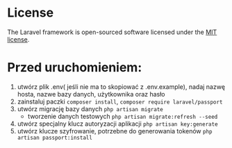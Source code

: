 # License

The Laravel framework is open-sourced software licensed under the [MIT license](https://opensource.org/licenses/MIT).

# Przed uruchomieniem:

1. utwórz plik .env( jeśli nie ma to skopiować z .env.example), nadaj nazwę hosta, nazwe bazy danych, użytkownika oraz hasło
2. zainstaluj paczki `composer install`, `composer require laravel/passport`
3. utwórz migrację bazy danych `php artisan migrate`
    - tworzenie danych testowych `php artisan migrate:refresh --seed`
4. utwórz specjalny klucz autoryzacji aplikacji `php artisan key:generate`
5. utwórz klucze szyfrowanie, potrzebne do generowania tokenów `php artisan passport:install`
